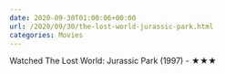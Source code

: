 ```yaml
---
date: 2020-09-30T01:00:06+00:00
url: /2020/09/30/the-lost-world-jurassic-park.html
categories: Movies
---
```

Watched The Lost World: Jurassic Park (1997) - ★★★





